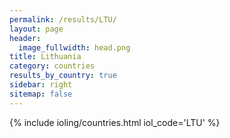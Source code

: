 ```yaml
---
permalink: /results/LTU/
layout: page
header:
  image_fullwidth: head.png
title: Lithuania
category: countries
results_by_country: true
sidebar: right
sitemap: false
---
```


{% include ioling/countries.html iol_code='LTU' %}
